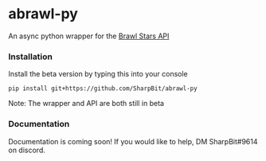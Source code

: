 # abrawl-py
An async python wrapper for the [Brawl Stars API](http://brawl-stars.herokuapp.com)
### Installation
Install the beta version by typing this into your console
```
pip install git+https://github.com/SharpBit/abrawl-py
```
Note: The wrapper and API are both still in beta
### Documentation
Documentation is coming soon! If you would like to help, DM SharpBit#9614 on discord.

